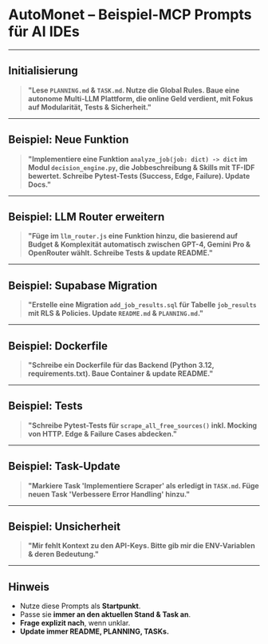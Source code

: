 # AutoMonet – Beispiel-MCP Prompts für AI IDEs

---

## Initialisierung

> **"Lese `PLANNING.md` & `TASK.md`. Nutze die Global Rules. Baue eine autonome Multi-LLM Plattform, die online Geld verdient, mit Fokus auf Modularität, Tests & Sicherheit."**

---

## Beispiel: Neue Funktion

> **"Implementiere eine Funktion `analyze_job(job: dict) -> dict` im Modul `decision_engine.py`, die Jobbeschreibung & Skills mit TF-IDF bewertet. Schreibe Pytest-Tests (Success, Edge, Failure). Update Docs."**

---

## Beispiel: LLM Router erweitern

> **"Füge im `llm_router.js` eine Funktion hinzu, die basierend auf Budget & Komplexität automatisch zwischen GPT-4, Gemini Pro & OpenRouter wählt. Schreibe Tests & update README."**

---

## Beispiel: Supabase Migration

> **"Erstelle eine Migration `add_job_results.sql` für Tabelle `job_results` mit RLS & Policies. Update `README.md` & `PLANNING.md`."**

---

## Beispiel: Dockerfile

> **"Schreibe ein Dockerfile für das Backend (Python 3.12, requirements.txt). Baue Container & update README."**

---

## Beispiel: Tests

> **"Schreibe Pytest-Tests für `scrape_all_free_sources()` inkl. Mocking von HTTP. Edge & Failure Cases abdecken."**

---

## Beispiel: Task-Update

> **"Markiere Task 'Implementiere Scraper' als erledigt in `TASK.md`. Füge neuen Task 'Verbessere Error Handling' hinzu."**

---

## Beispiel: Unsicherheit

> **"Mir fehlt Kontext zu den API-Keys. Bitte gib mir die ENV-Variablen & deren Bedeutung."**

---

## Hinweis

- Nutze diese Prompts als **Startpunkt**.  
- Passe sie **immer an den aktuellen Stand & Task an**.  
- **Frage explizit nach**, wenn unklar.  
- **Update immer README, PLANNING, TASKs.**
